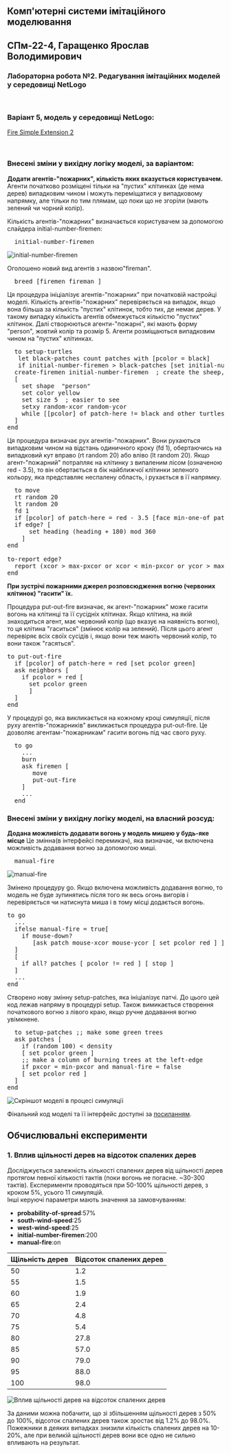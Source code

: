 ## Комп'ютерні системи імітаційного моделювання
## СПм-22-4, **Гаращенко Ярослав Володимирович**
### Лабораторна робота №**2**. Редагування імітаційних моделей у середовищі NetLogo

<br>

### Варіант 5, модель у середовищі NetLogo:
[Fire Simple Extension 2](http://www.netlogoweb.org/launch#http://www.netlogoweb.org/assets/modelslib/IABM%20Textbook/chapter%203/Fire%20Extensions/Fire%20Simple%20Extension%202.nlogo)

<br>

### Внесені зміни у вихідну логіку моделі, за варіантом:

**Додати агентів-"пожарних", кількість яких вказується користувачем.**
Агенти початково розміщені тільки на "пустих" клітинках (де нема дерев) випадковим чином і можуть переміщатися у випадковому напрямку, але тільки по тим плямам, що поки що не згоріли (мають зелений чи чорний колір).

Кількість агентів-"пожарних" визначається користувачем за допомогою слайдера initial-number-firemen:
<pre>
  initial-number-firemen
</pre>

![initial-number-firemen](initial-number-firemen.png)

Оголошено новий вид агентів з назвою"fireman".
<pre>
  breed [firemen fireman ]
</pre>


Ця процедура ініціалізує агентів-"пожарних" при початковій настройці моделі. Кількість агентів-"пожарних" перевіряється на випадок, якщо вона більша за кількість "пустих" клітинок, тобто тих, де немає дерев. У такому випадку кількість агентів обмежується кількістю "пустих" клітинок. Далі створюються агенти-"пожарні", які мають форму "person", жовтий колір та розмір 5. Агенти розміщаються випадковим чином на "пустих" клітинках.
<pre>
  to setup-turtles
   let black-patches count patches with [pcolor = black]
   if initial-number-firemen > black-patches [set initial-number-firemen black-patches]
  create-firemen initial-number-firemen  ; create the sheep, then initialize their variables
  [
    set shape  "person"
    set color yellow
    set size 5  ; easier to see
    setxy random-xcor random-ycor
    while [[pcolor] of patch-here != black and other turtles-here != 0] [ move-to one-of patches ]
  ]
end
</pre>

Ця процедура визначає рух агентів-"пожарних". Вони рухаються випадковим чином на відстань одиничного кроку (fd 1), обертаючись на випадковий кут вправо (rt random 20) або вліво (lt random 20). Якщо агент-"пожарний" потрапляє на клітинку з випаленим лісом (означеною red - 3.5), то він обертається в бік найближчої клітинки зеленого кольору, яка представляє неспалену область, і рухається в її напрямку. 
<pre>
  to move
  rt random 20
  lt random 20
  fd 1
  if [pcolor] of patch-here = red - 3.5 [face min-one-of patches with [pcolor = green] [distance myself]]
  if edge? [
      set heading (heading + 180) mod 360
    ]
end

to-report edge?
  report (xcor > max-pxcor or xcor < min-pxcor or ycor > max-pycor or ycor < min-pycor)
end
</pre>

**При зустрічі пожарними джерел розповсюдження вогню (червоних клітинок) "гасити" їх.**

Процедура put-out-fire визначає, як агент-"пожарник" може гасити вогонь на клітинці та її сусідніх клітинах. Якщо клітина, на якій знаходиться агент, має червоний колір (що вказує на наявність вогню), то ця клітина "гаситься" (змінює колір на зелений). Після цього агент перевіряє всіх своїх сусідів і, якщо вони теж мають червоний колір, то вони також "гасяться".
<pre>
to put-out-fire
  if [pcolor] of patch-here = red [set pcolor green]
  ask neighbors [
    if pcolor = red [
      set pcolor green
      ]
  ]
end
</pre>

У процедурі go, яка викликається на кожному кроці симуляції, після руху агентів-"пожарників" викликається процедура put-out-fire. Це дозволяє агентам-"пожарникам" гасити вогонь під час свого руху.
<pre>
  to go
    ...
    burn
    ask firemen [ 
       move
       put-out-fire
    ]
    ...
  end
</pre>

### Внесені зміни у вихідну логіку моделі, на власний розсуд:

**Додана можливість додавати вогонь у модель мишею у будь-яке місце**
Це змінна(в інтерфейсі перемикач), яка визначає, чи включена можливість додавання вогню за допомогою миші. 
<pre>
  manual-fire
</pre>

![manual-fire](manual-fire.png)

Змінено процедуру go. Якщо включена можливість додавання вогню, то модель не буде зупинятись після того як весь огонь вигорів і перевіряється чи натиснута миша і в тому місці додається вогонь.
<pre>
to go
  ...
  ifelse manual-fire = true[
    if mouse-down?
       [ask patch mouse-xcor mouse-ycor [ set pcolor red ] ]
  ]
  [
    if all? patches [ pcolor != red ] [ stop ]
  ]
  ...
end
</pre>

Створено нову змінну setup-patches, яка ініціалізує патчі. До цього цей код лежав напряму в процедурі setup. Також вимикається створення початкового вогню з лівого краю, якщо ручне додавання вогню увімкнене.
<pre>
  to setup-patches ;; make some green trees
  ask patches [
    if (random 100) < density
    [ set pcolor green ]
    ;; make a column of burning trees at the left-edge
    if pxcor = min-pxcor and manual-fire = false
    [ set pcolor red ]
  ]
end
</pre>


![Скріншот моделі в процесі симуляції](model.png)

Фінальний код моделі та її інтерфейс доступні за [посиланням](Fire_Simple_Extension_3.nlogo).
<br>


## Обчислювальні експерименти 
### 1. Вплив щільності дерев на відсоток спалених дерев
Досліджується залежність кількості спалених дерев від щільності дерев протягом певної кількості тактів (поки вогонь не погасне. ~30-300 тактів).
Експерименти проводяться при 50-100% щільності дерев, з кроком 5%, усього 11 симуляцій.  
Інші керуючі параметри мають значення за замовчуванням:
- **probability-of-spread**:57%
- **south-wind-speed**:25
- **west-wind-speed**:25
- **initial-number-firemen**:200
- **manual-fire**:on
  
<table>
<thead>
<tr><th>Щільність дерев</th><th>Відсоток спалених дерев</th></tr>
</thead>
<tbody>
<tr><td>50</td><td>1.2</td></tr>
<tr><td>55</td><td>1.5</td></tr>
<tr><td>60</td><td>1.9</td></tr>
<tr><td>65</td><td>2.4</td></tr>
<tr><td>70</td><td>4.8</td></tr>
<tr><td>75</td><td>5.4</td></tr>
<tr><td>80</td><td>27.8</td></tr>
<tr><td>85</td><td>57.0</td></tr>
<tr><td>90</td><td>79.0</td></tr>
<tr><td>95</td><td>88.0</td></tr>
<tr><td>100</td><td>98.0</td></tr>
</tbody>
</table>

![Вплив щільності дерев на відсоток спалених дерев](fig1.png)

 За даними можна побачити, що зі збільшенням щільності дерев з 50% до 100%, відсоток спалених дерев також зростає від 1.2% до 98.0%. Пожежники в деяких випадках знизили кількість спалених дерев на 10-20%, але при великій щільності дерев вони все одно не сильно впливають на результат.
 
